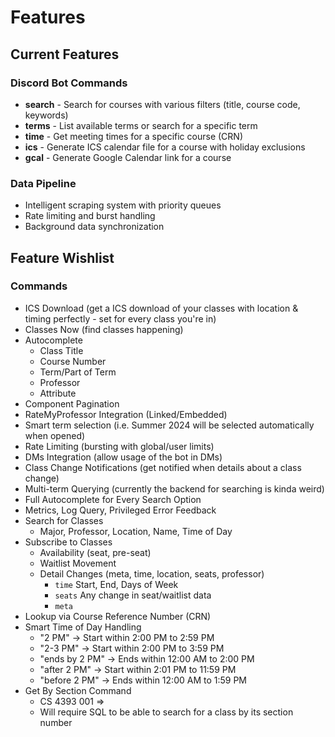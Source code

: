 # Features

## Current Features

### Discord Bot Commands

- **search** - Search for courses with various filters (title, course code, keywords)
- **terms** - List available terms or search for a specific term
- **time** - Get meeting times for a specific course (CRN)
- **ics** - Generate ICS calendar file for a course with holiday exclusions
- **gcal** - Generate Google Calendar link for a course

### Data Pipeline

- Intelligent scraping system with priority queues
- Rate limiting and burst handling
- Background data synchronization

## Feature Wishlist

### Commands

- ICS Download (get a ICS download of your classes with location & timing perfectly - set for every class you're in)
- Classes Now (find classes happening)
- Autocomplete
  - Class Title
  - Course Number
  - Term/Part of Term
  - Professor
  - Attribute
- Component Pagination
- RateMyProfessor Integration (Linked/Embedded)
- Smart term selection (i.e. Summer 2024 will be selected automatically when opened)
- Rate Limiting (bursting with global/user limits)
- DMs Integration (allow usage of the bot in DMs)
- Class Change Notifications (get notified when details about a class change)
- Multi-term Querying (currently the backend for searching is kinda weird)
- Full Autocomplete for Every Search Option
- Metrics, Log Query, Privileged Error Feedback
- Search for Classes
  - Major, Professor, Location, Name, Time of Day
- Subscribe to Classes
  - Availability (seat, pre-seat)
  - Waitlist Movement
  - Detail Changes (meta, time, location, seats, professor)
    - `time` Start, End, Days of Week
    - `seats` Any change in seat/waitlist data
    - `meta`
- Lookup via Course Reference Number (CRN)
- Smart Time of Day Handling
  - "2 PM" -> Start within 2:00 PM to 2:59 PM
  - "2-3 PM" -> Start within 2:00 PM to 3:59 PM
  - "ends by 2 PM" -> Ends within 12:00 AM to 2:00 PM
  - "after 2 PM" -> Start within 2:01 PM to 11:59 PM
  - "before 2 PM" -> Ends within 12:00 AM to 1:59 PM
- Get By Section Command
  - CS 4393 001 =>
  - Will require SQL to be able to search for a class by its section number
